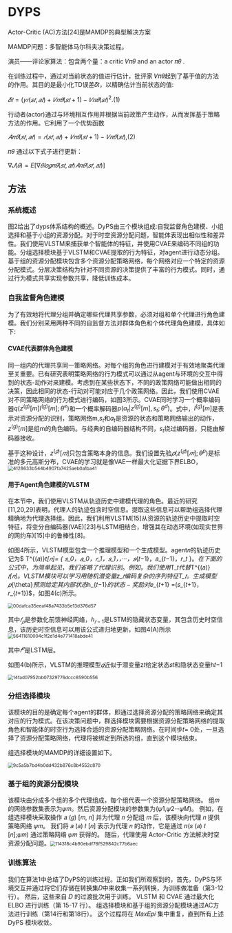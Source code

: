 # DYPS

Actor-Critic (AC)方法[24]是MAMDP的典型解决方案

MAMDP问题：多智能体马尔科夫决策过程。

演员——评论家算法：包含两个量：a critic 𝑉𝜋𝜃 and an actor 𝜋𝜃 . 

在训练过程中，通过对当前状态的值进行估计，批评家 𝑉𝜋𝜃起到了基于值的方法的作用。其目的是最小化TD误差𝛿𝑡，以精确估计当前状态的值:

$𝛿𝑡 = (𝛾𝑟(𝑠𝑡, 𝑎𝑡 ) + 𝑉𝜋𝜃 (𝑠𝑡+1) − 𝑉𝜋𝜃 (𝑠𝑡 )^2$.(1)

行动者(actor)通过与环境相互作用并根据当前政策产生动作，从而发挥基于策略方法的作用。它利用了一个优势函数

$𝐴𝜋𝜃(𝑠𝑡, 𝑎𝑡 ) = 𝑟(𝑠𝑡, 𝑎𝑡 ) + 𝑉𝜋𝜃(𝑠𝑡+1) − 𝑉𝜋𝜃(𝑠𝑡 )$,(2)

𝜋𝜃 通过以下式子进行更新：

$∇𝐽(𝜃) = E[∇𝜃𝑙𝑜𝑔𝜋𝜃 (𝑠𝑡, 𝑎𝑡 )𝐴𝜋𝜃(𝑠𝑡, 𝑎𝑡 )]$

## 方法

### 系统概述

图2给出了dyps体系结构的概述。DyPS由三个模块组成:自我监督角色建模、小组选择和基于小组的资源分配。对于时空资源分配问题，智能体表现出相似性和差异性。我们使用VLSTM来捕获单个智能体的特征，并使用CVAE来编码不同组的功能。分组选择模块基于VLSTM和CVAE提取的行为特征，对agent进行动态分组。基于组的资源分配模块包含多个资源分配策略网络，每个网络对应一个特定的资源分配模式。分层决策结构为针对不同资源的决策提供了丰富的行为模式。同时，通过行为模式共享实现参数共享，降低训练成本。

### 自我监督角色建模

为了有效地将代理分组并确定哪些代理共享参数，必须对组和单个代理进行角色建模。我们分别采用两种不同的自监督方法对群体角色和个体代理角色建模，具体如下:

#### CVAE代表群体角色建模

同一组内的代理共享同一策略网络。对每个组的角色进行建模对于有效地聚类代理至关重要。已有研究表明策略网络的行为模式可以通过从agent与环境的交互中得到的状态-动作对来建模。考虑到在某些状态下，不同的政策网络可能做出相同的决策，因此相同的状态-行动对可能对应于几个政策网络。因此，我们使用CVAE对不同策略网络的行为模式进行编码，如图3所示。CVAE同时学习一个概率编码器$q(z^{(g)}[m]I^{(g)}[m];\theta^e)$和一个概率解码器$p(a_t|z^{(g)}[m],s_t;\theta^d)$。式中，$I^{(g)}[m]$是表示对资源分配的识别，策略网络m,$s_t$和$a_t$是资源的状态和策略网络输出的动作，$z^{(g)}[m]$是组m的角色编码。与经典的自编码器结构不同，$s_t$绕过编码器，只能由解码器接收。

基于这种设计，$z^{(𝑔)}[𝑚]$只包含策略本身的信息。我们设置先验$𝑝(z^{(𝑔)}[𝑚];\theta^p)$是标准的多元高斯分布，CVAE的学习就是像VAE一样最大化证据下界ELBO，<img src="D:\QQ\MessageFile\Tencent Files\2752882718\nt_qq\nt_data\Pic\2024-11\Ori\4128633b544b4907fa7425aeb0a1ba41.png" alt="4128633b544b4907fa7425aeb0a1ba41" style="zoom:75%;" />

#### 用于Agent角色建模的VLSTM

在本节中，我们使用VLSTM从轨迹历史中建模代理的角色。最近的研究[11,20,29]表明，代理人的轨迹包含时空信息。提取这些信息可以帮助组选择代理精确地为代理选择组。因此，我们利用VLSTM[15]从资源的轨迹历史中提取时空特征，将变分自编码器(VAE)[23]与LSTM相结合，增强其在动态环境(如现实世界的网约车)[15]中的鲁棒性[8]。

如图4所示，VLSTM模型包含一个推理模型和一个生成模型。agent𝑛的轨迹历史记为$ T^{(𝑎)}_t[𝑛]= { 𝑠_0，𝑎_0，𝑟_1，𝑠_1，，···，𝑠_{𝑡−1}，𝑎_{𝑡−1}，𝑟_𝑡 }$。在下面的公式中，为简单起见，我们省略了代理识别。例如，我们使用$T_𝑡$代替$T^{(𝑎)}_𝑡[𝑛]$。VLSTM模块可以学习用随机潜变量$z_𝑡$编码复杂的序列特征$T_𝑡$。生成模型$𝑝_{\theta}$预测给定其内部状态$h_{𝑡−1}$的状态-奖励对$𝑒_{𝑡+1} =(𝑠_{𝑡+1}，𝑟_{𝑡+1})$，如图4(c)所示。

<img src="D:\QQ\MessageFile\Tencent Files\2752882718\nt_qq\nt_data\Pic\2024-11\Ori\00dafca35eeaf48a7433b5e13d376d57.png" alt="00dafca35eeaf48a7433b5e13d376d57" style="zoom:75%;" />

其中$𝑓_𝑝$是参数化前馈神经网络，$ℎ_{𝑡−1}$是LSTM的隐藏状态变量，其包含历史时空信息，该历史时空信息可以用该公式递归地更新，如图4(A)所示<img src="D:\QQ\MessageFile\Tencent Files\2752882718\nt_qq\nt_data\Pic\2024-11\Ori\56411610004c1f2d1d4e771418abde41.png" alt="56411610004c1f2d1d4e771418abde41" style="zoom:75%;" />

其中$𝑓^𝑒$是LSTM层。

如图4(b)所示，VLSTM的推理模型$𝑞$近似于潜变量z𝑡给定状态𝑠𝑡和隐状态变量h𝑡−1

<img src="D:\QQ\MessageFile\Tencent Files\2752882718\nt_qq\nt_data\Pic\2024-11\Ori\14fad07952bb07329776dccc6590b556.png" alt="14fad07952bb07329776dccc6590b556" style="zoom:75%;" />

### 分组选择模块

该模块的目的是确定每个agent的群体，即通过选择资源分配的策略网络来确定其对应的行为模式。在该决策问题中，群选择模块需要根据资源分配策略网络的提取角色和智能体的时空行为选择合适的资源分配策略网络。在时间步𝑡= 0处，一旦选择了资源分配策略网络，代理将被绑定到所选的组，直到这个模块结束。

组选择模块的MAMDP的详细设置如下。

<img src="D:\QQ\MessageFile\Tencent Files\2752882718\nt_qq\nt_data\Pic\2024-11\Ori\9c5a5b7bd4b0dd432b876c8b4552c870.png" alt="9c5a5b7bd4b0dd432b876c8b4552c870" style="zoom:75%;" />

### 基于组的资源分配模块

该模块由分成多个组的多个代理组成，每个组代表一个资源分配策略网络。 组𝑚的网络参数集表示为𝜓𝑚。然后资源分配模块的参数集为{𝜓1,𝜓2···𝜓𝑀}。 例如，在组选择模块采取操作 𝑎 (𝑔) [𝑚, 𝑛] 并为代理 𝑛 分配组 𝑚 后，该模块向代理 𝑛 提供策略网络 𝜓𝑚。 我们将 𝑎 (𝑎) 𝑡 [𝑛] 表示为代理 𝑛 的动作，它是通过 𝜋(𝑠 (𝑎) 𝑡 [𝑛];𝜓𝑚) 通过策略网络 𝜓𝑚 获得的。 随后，代理使用 Actor-Critic 方法解决时空资源分配问题。<img src="D:\QQ\MessageFile\Tencent Files\2752882718\nt_qq\nt_data\Pic\2024-11\Ori\114318c4b90ebdf76f529842c77b6aec.png" alt="114318c4b90ebdf76f529842c77b6aec" style="zoom:75%;" />

### 训练算法

我们在算法1中总结了DyPS的训练过程。正如我们所观察到的，首先，DyPS与环境交互并通过将它们存储在转换集𝐷中来收集一系列转换，为训练做准备（第3-12行）。 然后，这些来自 𝐷 的过渡批次用于训练。  VLSTM 和 CVAE 通过最大化 ELBO 进行训练（第 15-17 行）。 组选择模块和基于组的资源分配模块通过AC方法进行训练（第14行和第18行）。 这个过程将在 𝑀𝑎𝑥𝐸𝑝𝑖 集中重复，直到所有上述 DyPS 模块收敛。
